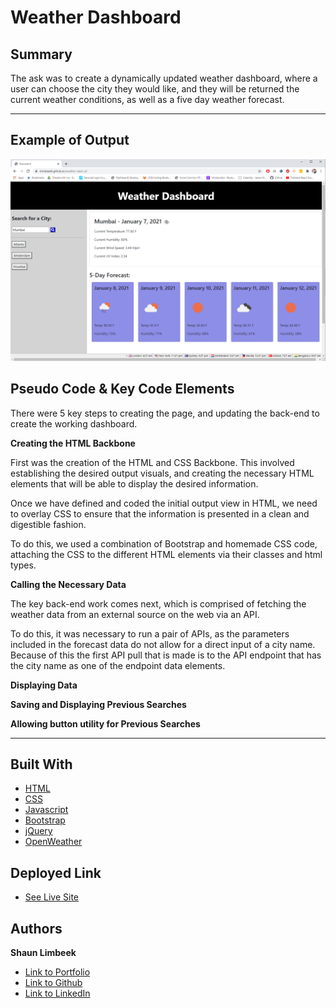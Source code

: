 # Weather Dashboard


## Summary

The ask was to create a dynamically updated weather dashboard, where a user can choose the city they would like, and they will be returned the current weather conditions, as well as a five day weather forecast.

<hr>

## Example of Output
![Picture of Website](./Assets/pic-of-site.png)

## Pseudo Code & Key Code Elements

There were 5 key steps to creating the page, and updating the back-end to create the working dashboard.

**Creating the HTML Backbone**

First was the creation of the HTML and CSS Backbone. This involved establishing the desired output visuals, and creating the necessary HTML elements that will be able to display the desired information.

Once we have defined and coded the initial output view in HTML, we need to overlay CSS to ensure that the information is presented in a clean and digestible fashion.

To do this, we used a combination of Bootstrap and homemade CSS code, attaching the CSS to the different HTML elements via their classes and html types.


**Calling the Necessary Data**

The key back-end work comes next, which is comprised of fetching the weather data from an external source on the web via an API.

To do this, it was necessary to run a pair of APIs, as the parameters included in the forecast data do not allow for a direct input of a city name.  Because of this the first API pull that is made is to the API endpoint that has the city name as one of the endpoint data elements.

**Displaying Data**



**Saving and Displaying Previous Searches**



**Allowing button utility for Previous Searches**



<hr>

## Built With

* [HTML](https://developer.mozilla.org/en-US/docs/Web/HTML)
* [CSS](https://developer.mozilla.org/en-US/docs/Web/CSS)
* [Javascript](https://developer.mozilla.org/en-us/docs/web/javascript)
* [Bootstrap](https://getbootstrap.com/)
* [jQuery](https://api.jquery.com/)
* [OpenWeather](https://openweathermap.org/api)

## Deployed Link

* [See Live Site](https://slimbeek6.github.io/weather-dash-sl/)


## Authors

**Shaun Limbeek** 
- [Link to Portfolio](https://slimbeek6.github.io/SML_Portfolio/index.html)
- [Link to Github](https://github.com/slimbeek6/)
- [Link to LinkedIn](https://www.linkedin.com/in/shaun-limbeek/)

